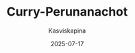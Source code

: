 ---
title: "Curry-Peruna­nachot"
image: "https://vegaanibotti.lauravuo.me/2025/07/2025-07-17_small.png"
date: 2025-07-17
receipt_url: "https://kasviskapina.fi/reseptit/curry-perunanachot"
author: "Kasviskapina"
---